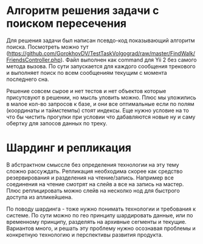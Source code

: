 # Алгоритм решения задачи с поиском пересечения

Для решения задачи был написан псевдо-код показывающий алгоритм поиска. Посмотреть можно тут (https://github.com/GorokhovDV/TestTaskVolgograd/raw/master/FindWalk/FriendsController.php). Файл выполнен как command для Yii 2 без самого метода вызова. По сути запускается для каждого сообщения трекового и выполняет поиск по всем сообщениям текущим с момента последнего сна.

Решение совсем сырое и нет тестов и нет объектов которые присутсвуют в решении, но мысль уловить можно. Плюс мы уложились в малое кол-во запросов к базе, и они все оптимальные если по полям (координаты и таймстемпы) стоят индексы. Еще нужно условие на то что бы чистить прогулки при условии что дабавляются новые ну и саму обертку для запосов данных по треку.

# Шардинг и репликация

В абстрактном смыссле без определения технологии на эту тему сложно рассуждать. Репликация необходима скорее как средство резервирования и разделения на чтение/запись. Например все соединения на чтение смотрят на слейв а все на запись на мастер. Плюс реплицировать можно слейв на несколко нод для быстрого доступа из апликейшена.

По поводу шардинга - тоже нужно понимать технологии и требования к системе. По сути можно по гео принципу шардировать данные, или по временному принципу, разделять на архивные сегменты и текущие. Вариантов много, и решать эту проблему нужно осознавая проблемы и конкретную технологию и перспективы развития продукта.